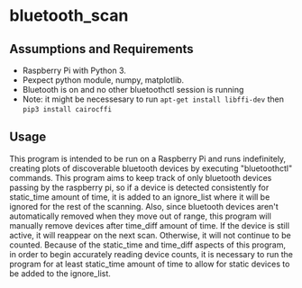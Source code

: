 # bluetooth_scan

## Assumptions and Requirements
- Raspberry Pi with Python 3.
- Pexpect python module, numpy, matplotlib.
- Bluetooth is on and no other bluetoothctl session is running 
- Note: it might be necessesary to run `apt-get install libffi-dev` then `pip3 install cairocffi`

## Usage
This program is intended to be run on a Raspberry Pi and runs indefinitely, creating plots of discoverable bluetooth devices by executing "bluetoothctl" commands.
This program aims to keep track of only bluetooth devices passing by the raspberry pi, so if a device is detected consistently for static_time amount of time, it is added to an ignore_list where it will be ignored for the rest of the scanning.
Also, since bluetooth devices aren't automatically removed when they move out of range, this program will manually remove devices after time_diff amount of time. If the device is still active, it will reappear on the next scan. Otherwise, it will not continue to be counted.
Because of the static_time and time_diff aspects of this program, in order to begin accurately reading device counts, it is necessary to run the program for at least static_time amount of time to allow for static devices to be added to the ignore_list.
